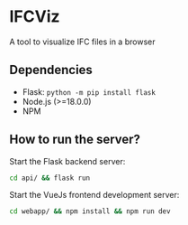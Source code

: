 # IFCViz
A tool to visualize IFC files in a browser

## Dependencies
- Flask: `python -m pip install flask`
- Node.js (>=18.0.0)
- NPM

## How to run the server?
Start the Flask backend server:
```bash
cd api/ && flask run
```

Start the VueJs frontend development server:
```bash
cd webapp/ && npm install && npm run dev
```

